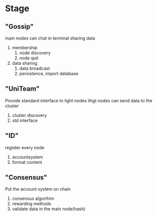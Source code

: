 # Stage 
## "Gossip"
main nodes can chat in terminal sharing data 
1. membership 
    1. node discovery
    2. node quit 
2. data sharing 
    1. data broadcast 
    2. persistence, import database 

## "UniTeam"
Provide standard interface to light nodes 
lihgt nodes can send data to the cluster 
1. cluster discovery 
2. std interface 

## "ID"
register every node 
1. accountsystem 
2. format content 

## "Consensus"
Put the account system on chain 
1. consensus algorthim
2. rewarding methods
3. validate data in the main node(hash)